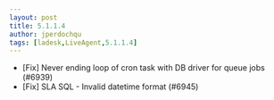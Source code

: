 ```yaml
---
layout: post
title: 5.1.1.4
author: jperdochqu
tags: [ladesk,LiveAgent,5.1.1.4]
---
```


- [Fix] Never ending loop of cron task with DB driver for queue jobs (#6939)
- [Fix] SLA SQL - Invalid datetime format (#6945)
